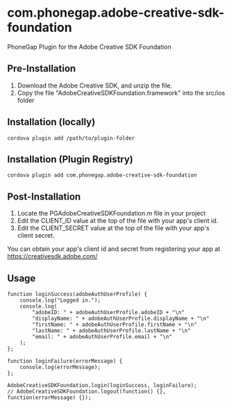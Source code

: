 # com.phonegap.adobe-creative-sdk-foundation

PhoneGap Plugin for the Adobe Creative SDK Foundation

## Pre-Installation

1. Download the Adobe Creative SDK, and unzip the file.
2. Copy the file "AdobeCreativeSDKFoundation.framework" into the src/ios folder

## Installation (locally)

    cordova plugin add /path/to/plugin-folder

## Installation (Plugin Registry)

    cordova plugin add com.phonegap.adobe-creative-sdk-foundation
    
## Post-Installation

1. Locate the PGAdobeCreativeSDKFoundation.m file in your project
2. Edit the CLIENT_ID value at the top of the file with your app's client id.
2. Edit the CLIENT_SECRET value at the top of the file with your app's client secret.

You can obtain your app's client id and secret from registering your app at https://creativesdk.adobe.com/
    
## Usage
```
function loginSuccess(adobeAuthUserProfile) {
    console.log("Logged in.");
    console.log(
        "adobeID: " + adobeAuthUserProfile.adobeID + "\n"
        "displayName: " + adobeAuthUserProfile.displayName + "\n"
        "firstName: " + adobeAuthUserProfile.firstName + "\n"
        "lastName: " + adobeAuthUserProfile.lastName + "\n"
        "email: " + adobeAuthUserProfile.email + "\n"
    );
};

function loginFailure(errorMessage) {
    console.log(errorMessage);
};

AdobeCreativeSDKFoundation.login(loginSuccess, loginFailure);    
// AdobeCreativeSDKFoundation.logout(function() {}, function(errorMessage) {});
```
